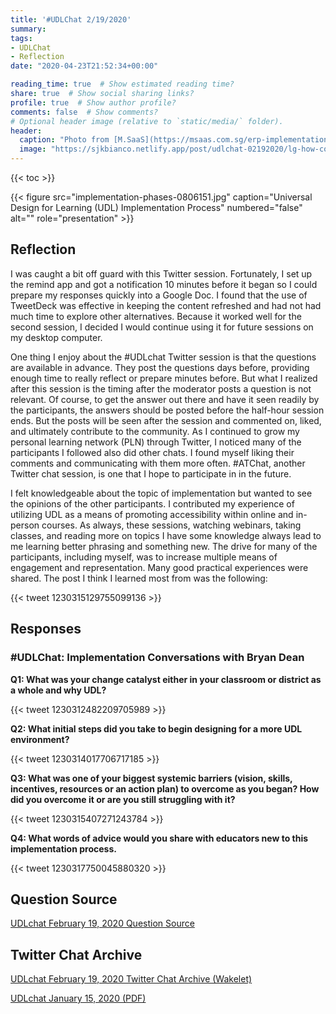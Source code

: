 ```yaml
---
title: '#UDLChat 2/19/2020'
summary: 
tags:
- UDLChat
- Reflection
date: "2020-04-23T21:52:34+00:00"

reading_time: true  # Show estimated reading time?
share: true  # Show social sharing links?
profile: true  # Show author profile?
comments: false  # Show comments?
# Optional header image (relative to `static/media/` folder).
header:
  caption: "Photo from [M.SaaS](https://msaas.com.sg/erp-implementation-methodology-the-seven-step-approach/)"
  image: "https://sjkbianco.netlify.app/post/udlchat-02192020/lg-how-coding-improve-collaboration-and-cooperation.jpg"
---
```


{{< toc >}}

{{< figure src="implementation-phases-0806151.jpg" caption="Universal Design for Learning (UDL) Implementation Process" numbered="false" alt="" role="presentation" >}}

## Reflection

I was caught a bit off guard with this Twitter session. Fortunately, I set up the remind app and got a notification 10 minutes before it began so I could prepare my responses quickly into a Google Doc. I found that the use of TweetDeck was effective in keeping the content refreshed and had not had much time to explore other alternatives. Because it worked well for the second session, I decided I would continue using it for future sessions on my desktop computer.

One thing I enjoy about the #UDLchat Twitter session is that the questions are available in advance. They post the questions days before, providing enough time to really reflect or prepare minutes before. But what I realized after this session is the timing after the moderator posts a question is not relevant. Of course, to get the answer out there and have it seen readily by the participants, the answers should be posted before the half-hour session ends. But the posts will be seen after the session and commented on, liked, and ultimately contribute to the community. As I continued to grow my personal learning network (PLN) through Twitter, I noticed many of the participants I followed also did other chats. I found myself liking their comments and communicating with them more often. #ATChat, another Twitter chat session, is one that I hope to participate in in the future.

I felt knowledgeable about the topic of implementation but wanted to see the opinions of the other participants. I contributed my experience of utilizing UDL as a means of promoting accessibility within online and in-person courses. As always, these sessions, watching webinars, taking classes, and reading more on topics I have some knowledge always lead to me learning better phrasing and something new. The drive for many of the participants, including myself, was to increase multiple means of engagement and representation. Many good practical experiences were shared. The post I think I learned most from was the following:

{{< tweet 1230315129755099136 >}}

## Responses

### #UDLChat: Implementation Conversations with Bryan Dean

**Q1: What was your change catalyst either in your classroom or district as a whole and why UDL?**

{{< tweet 1230312482209705989 >}}

**Q2: What initial steps did you take to begin designing for a more UDL environment?**

{{< tweet 1230314017706717185 >}}

**Q3: What was one of your biggest systemic barriers (vision, skills, incentives, resources or an action plan) to overcome as you began? How did you overcome it or are you still struggling with it?**

{{< tweet 1230315407271243784 >}}

**Q4: What words of advice would you share with educators new to this implementation process.**

{{< tweet 1230317750045880320 >}}

## Question Source

[UDLchat February 19, 2020 Question Source](https://www.smore.com/xe9bu)

## Twitter Chat Archive

[UDLchat February 19, 2020 Twitter Chat Archive (Wakelet)](https://wakelet.com/wake/0af6be78-f8e4-4884-8248-bf13d50f4e80)

[UDLchat January 15, 2020 (PDF)](UDLchat%20February%2019%2C%202020.pdf)
